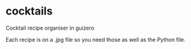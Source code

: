 # cocktails
Cocktail recipe organiser in guizero

Each recipe is on a .jpg file so you need those as well as the Python file.
